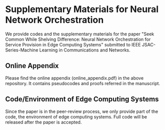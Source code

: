 # Supplementary Materials for Neural Network Orchestration
We provide codes and the supplementary materials for the paper "Seek Common While Shelving Difference: Neural Network Orchestration for Service Provision in Edge Computing Systems" submitted to IEEE JSAC-Series-Machine Learning in Communications and Networks.

## Online Appendix
Please find the online appendix (online_appendix.pdf) in the above repository. It contains pseudocodes and proofs referred in the manuscript. 

## Code/Environment of Edge Computing Systems 
Since the paper is in the peer-review process, we only provide part of the code, the environment of edge computing systems. Full code will be released after the paper is accepted.  
